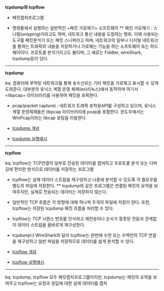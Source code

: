  **tcpdump와 tcpflow**

* 패킷캡처프로그램

* 명령줄에서 실행하는 일반적인 +패킷 가로채기+ 소프트웨어
** 패킷 가로채기 : 스니핑(snipping)이라고도 하며, 네트워크 통신 내용을 도청하는 행위. 이때 사용되는 도구를 패킷분석기 또는 패킷 스니퍼라고 하며,
네트워크의 일부나 디지털 네트워크를 통하는 트래픽의 내용을 저장하거나 가로채는 기능을 하는 소프트웨어 또는 하드웨어이다.
프로토콜 분석기라고도 불리며, 그 예로는 Fiddler, wireShark, tcpdump등이 있다.

---

**tcpdump**

bq. 컴퓨터에 부착된 네트워크를 통해 송수신되는 기타 패킷을 가로채고 표시할 수 있게 도와준다.
대부분의 유닉스 계열 운영 체제(ex)리눅스)에서 동작하며 여기서 +libpcap+ 라이브러리를 사용하여 패킷을 포획한다.
* pcap(packet capture) : 네트워크 트래픽 포착용API를 구성하고 있으며, 유닉스 계열 운영체제들은 libpcap 라이브러리에 pcap을 포함한다. 윈도우에서는 WinPcap이라는 libcap 포팅을 이용한다.

* [tcpdump 개념](https://ko.wikipedia.org/wiki/Tcpdump)
* [tcpdump 실행예시](https://zetawiki.com/wiki/%EB%A6%AC%EB%88%85%EC%8A%A4_tcpdump)

---

 **tcpflow**

bq. tcpflow는 TCP연결의 일부로 전송된 데이터를 캡처하고 프로토콜 분석 또는 디버깅에 편리한 방식으로 데이터를 저장하는 프로그램

* tcpflow는 실제 데이터 스트림을 재구성하고 나중에 분석할 수 있도록 각 플로우를 별도의 파일에 저장한다.
** tcpdump와 같은 프로그램은 연결된 패킷의 요약을 보여주지만, 실제로 전송되는 데이터는 저장하지 않는다.
* 일반적인 TCP 흐름은 각 방향에 대해 하나씩 두개의 파일에 저장이 된다. 또한, tcpflow는 저장된 tcpdump 패킷 흐름을 처리할 수 있다.
* tcpflow는 TCP 시퀀스 번호를 인식하고 재전송이나 순서가 잘못된 전달과 관계없이 데이터 스트림을 올바르게 재구성한다.
* tcpdump나 WireShark와 달리 tcpflow는 한번에 수천 또는 수백만의 TCP 연결을 재구성하고 일반 파일을 저장하므로 데이터를 쉽게 분석할 수 있다.

* [tcpflow 개념](http://manpages.ubuntu.com/manpages/artful/man1/tcpflow.1.html)
* [tcpflow 실행예시](https://coderwall.com/p/58uhmg/watch-http-requests-on-any-port-with-tcpflow)
---

bq. tcpdump, tcpflow 모두 패킷캡처프로그램이지만, tcpdump는 패킷의 요약을 보여주고 tcpflow는 요청과 응답에 대한 실제 데이터를 캡처
